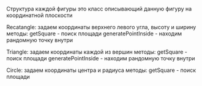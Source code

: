 Структура каждой фигуры это класс описывающий данную фигуру на координатной плоскости

Recatangle: задаем координаты верхнего левого угла, высоту и ширину
методы:
getSquare - поиск площади
generatePointInside - находим рандомную точку внутри 

Triangle: задаем координаты каждой из вершин 
методы:
getSquare - поиск площади
generatePointInside - находим рандомную точку внутри 

Circle: задаем координаты центра и радиуса
методы:
getSquare - поиск площади 